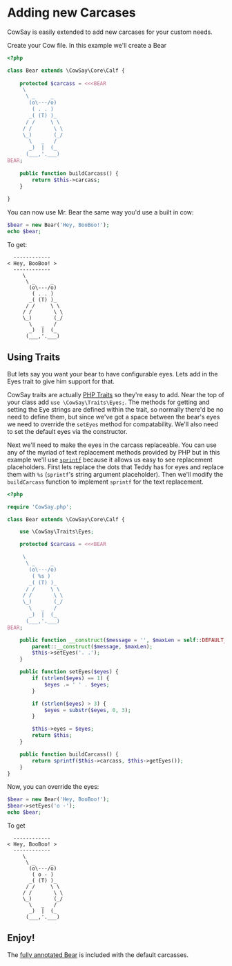 # Adding new Carcases

CowSay is easily extended to add new carcases for your custom needs.

Create your Cow file. In this example we'll create a Bear

```php
<?php

class Bear extends \CowSay\Core\Calf {
	
	protected $carcass = <<<BEAR
     \
      \ _     _
       (o\---/o)
        ( . . )
       _( (T) )_
      / /     \ \
     / /       \ \
     \_)       (_/
       \   _   /
       _)  |  (_
      (___,'.___)
BEAR;
	
	public function buildCarcass() {
		return $this->carcass;
	}
	
}
```

You can now use Mr. Bear the same way you'd use a built in cow:

```php
$bear = new Bear('Hey, BooBoo!');
echo $bear;
```

To get:

```
  ------------
< Hey, BooBoo! >
  ------------
     \
      \ _     _
       (o\---/o)
        ( . . )
       _( (T) )_
      / /     \ \
     / /       \ \
     \_)       (_/
       \   _   /
       _)  |  (_
      (___,'.___)
```

## Using Traits

But lets say you want your bear to have configurable eyes. Lets add in the Eyes trait to give him support for that. 

CowSay traits are actually [PHP Traits](http://php.net/traits) so they're easy to add. Near the top of your class add `use \CowSay\Traits\Eyes;`. The methods for getting and setting the Eye strings are defined within the trait, so normally there'd be no need to define them, but since we've got a space between the bear's eyes we need to override the `setEyes` method for compatability. We'll also need to set the default eyes via the constructor.

Next we'll need to make the eyes in the carcass replaceable. You can use any of the myriad of text replacement methods provided by PHP but in this example we'll use [`sprintf`](http://php.net/sprintf) because it allows us easy to see replacement placeholders. First lets replace the dots that Teddy has for eyes and replace them with `%s` (`sprintf`'s string argument placeholder). Then we'll modify the `buildCarcass` function to implement `sprintf` for the text replacement. 

```php
<?php

require 'CowSay.php';

class Bear extends \CowSay\Core\Calf {

	use \CowSay\Traits\Eyes;

	protected $carcass = <<<BEAR

     \
      \ _     _
       (o\---/o)
        ( %s )
       _( (T) )_
      / /     \ \
     / /       \ \
     \_)       (_/
       \   _   /
       _)  |  (_
      (___,'.___)
BEAR;

	public function __construct($message = '', $maxLen = self::DEFAULT_MAX_LEN) {
		parent::__construct($message, $maxLen);
		$this->setEyes('. .');
	}

	public function setEyes($eyes) {
		if (strlen($eyes) == 1) {
			$eyes .= ' ' . $eyes;
		}

		if (strlen($eyes) > 3) {
			$eyes = substr($eyes, 0, 3);
		}

		$this->eyes = $eyes;
		return $this;
	}

	public function buildCarcass() {
		return sprintf($this->carcass, $this->getEyes());
	}
}
```

Now, you can override the eyes:

```php
$bear = new Bear('Hey, BooBoo!');
$bear->setEyes('o -');
echo $bear;
```

To get

```
  ------------
< Hey, BooBoo! >
  ------------
     \
      \ _     _
       (o\---/o)
        ( o - )
       _( (T) )_
      / /     \ \
     / /       \ \
     \_)       (_/
       \   _   /
       _)  |  (_
      (___,'.___)
```

## Enjoy!

The [fully annotated Bear](../src/Carcases/Bear.php) is included with the default carcasses.

